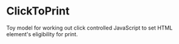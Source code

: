 # ClickToPrint
Toy model for working out click controlled JavaScript to set HTML element's eligibility for print.
